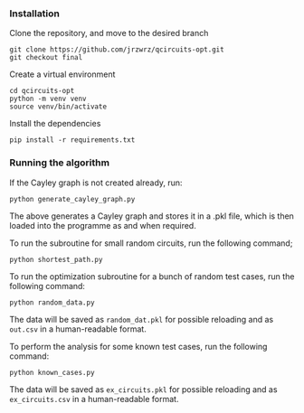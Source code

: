 ### Installation
Clone the repository, and move to the desired branch

    git clone https://github.com/jrzwrz/qcircuits-opt.git
    git checkout final

Create a virtual environment

    cd qcircuits-opt
    python -m venv venv
    source venv/bin/activate

Install the dependencies

    pip install -r requirements.txt

### Running the algorithm

If the Cayley graph is not created already, run:

    python generate_cayley_graph.py

The above generates a Cayley graph and stores it in a .pkl file, which is then loaded into the programme as and when required. 

To run the subroutine for small random circuits, run the following command;

    python shortest_path.py

To run the optimization subroutine for a bunch of random test cases, run the following command:

    python random_data.py

The data will be saved as `random_dat.pkl` for possible reloading and as `out.csv` in a human-readable format.

To perform the analysis for some known test cases, run the following command:

    python known_cases.py

The data will be saved as `ex_circuits.pkl` for possible reloading and as `ex_circuits.csv` in a human-readable format.
